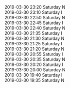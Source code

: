 2019-03-30 23:20 Saturday  N  
2019-03-30 23:10 Saturday  I  
2019-03-30 22:50 Saturday  N  
2019-03-30 22:45 Saturday  I  
2019-03-30 22:40 Saturday  N  
2019-03-30 21:35 Saturday  I  
2019-03-30 21:30 Saturday  N  
2019-03-30 21:25 Saturday  I  
2019-03-30 21:20 Saturday  N  
2019-03-30 20:55 Saturday  I  
2019-03-30 20:35 Saturday  N  
2019-03-30 20:20 Saturday  I  
2019-03-30 20:00 Saturday  N  
2019-03-30 19:40 Saturday  I  
2019-03-30 19:35 Saturday  N  
